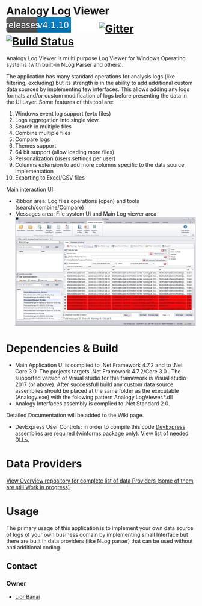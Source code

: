 # Analogy Log Viewer [![Release](Assets/releases.svg)](https://github.com/Analogy-LogViewer/Analogy.LogViewer/releases/)   [![Gitter](https://badges.gitter.im/Analogy-LogViewer/community.svg)](https://gitter.im/Analogy-LogViewer/community?utm_source=badge&utm_medium=badge&utm_campaign=pr-badge) [![Build Status](https://dev.azure.com/Analogy-LogViewer/Analogy%20Log%20Viewer/_apis/build/status/Analogy-LogViewer.Analogy.LogViewer?branchName=master)](https://dev.azure.com/Analogy-LogViewer/Analogy%20Log%20Viewer/_build/latest?definitionId=1&branchName=master)

Analogy Log Viewer is multi purpose Log Viewer for Windows Operating systems (with built-in NLog Parser and others).

The application has many standard operations for analysis logs (like filtering, excluding) but its strength is in the ability to add additional custom data sources by implementing few interfaces.
This allows adding any logs formats and/or custom modification of logs before presenting the data in the UI Layer.
Some features of this tool are:
1.	Windows event log support (evtx files)
2.	Logs aggregation into single view.
3.	Search in multiple files
4.	Combine multiple files
5.	Compare logs 
6.	Themes support
7.	64 bit support (allow loading more files)
8.	Personalization (users settings per user) 
9.	Columns extension to add more columns specific to the data source implementation
10.	Exporting to Excel/CSV files

Main interaction UI:
- Ribbon area: Log files operations (open) and tools (search/combine/Compare)
- Messages area: File system UI and Main Log viewer area
![Main screen](Assets/AnalogyMainUI.jpg)

# Dependencies & Build
- Main Application UI is complied to .Net Framework 4.7.2 and to .Net Core 3.0.
The projects targets .Net Framework 4.7.2/Core 3.0 . The supported version of Visual studio for this framework is Visual studio 2017 (or above).
After successfull build any custom data source assemblies should be placed at the same folder as the executable (Analogy.exe) with the folowing pattern Analogy.LogViewer.*.dll
- Analogy Interfaces assembly is complied to .Net Standard 2.0.

Detailed Documentation will be added to the Wiki page.

- DevExpress User Controls:
in order to compile this code [DevExpress](https://www.devexpress.com/) assemblies are required (winforms package only).
View [list](https://github.com/Analogy-LogViewer/Analogy.LogViewer/blob/master/Analogy/DevExpress/README.md) of needed DLLs.

# Data Providers
 
 [View Overview repository for complete list of data Providers (some of them are still Work in progress)](https://github.com/Analogy-LogViewer/Overview)
 
# Usage

The primary usage of this application is to implement your own data source of logs of your own business domain by implementing small Interface but there are built in data providers (like NLog parser) that can be used without and additional coding.

<a name="contact"></a>
## Contact

### Owner
- [Lior Banai](mailto:liorbanai@gmail.com)

